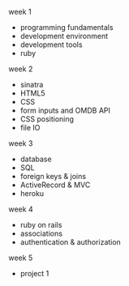 week 1

* programming fundamentals
* development environment
* development tools
* ruby

week 2

* sinatra
* HTML5
* CSS
* form inputs and OMDB API
* CSS positioning
* file IO

week 3

* database
* SQL
* foreign keys & joins
* ActiveRecord & MVC
* heroku

week 4

* ruby on rails
* associations
* authentication & authorization
 
week 5

* project 1

